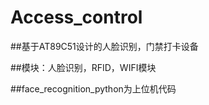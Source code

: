 # Access_control


##基于AT89C51设计的人脸识别，门禁打卡设备

##模块：人脸识别，RFID，WIFI模块

##face_recognition_python为上位机代码

